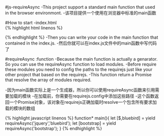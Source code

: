 #js-requireAsync
-This project support a standard main function that used in the browser environmont.
-该项目提供一个使用在浏览器中标准的main函数


#How to start
-index.html   
{% highlight html linenos %}
<html>
    <head>
        <meta charset="UTF-8">
        <script type="text/javascript" src="node_modules/requirejs/require.js" data-main="index.js"></script>
    </head>
    <body>
    </body>
</html>
{% endhighlight %}
-Then you can write your code in the main function that contained in the index.js.
-然后你就可以在index.js文件中的main函数中写代码了


#requireAsync :function
-Because the main function is actually a genarator. So you can use the requireAsync function to load modules.
-Before require these modules you need to config the paths to the requirejs just like your other project that based on the requirejs.
-This function return a Promise<Array> that resolve the array of modules required.

-因为main函数实际上是一个生成器，所以你可以使用requireAsync函数来引用需要加载的模块
-在加载前，你需要在requirejs.config中添加这些路径
-这个函数返回一个Promise<Array>对象，该对象在requirejs正确加载时resolve一个包含所有要求加载的模块的数组

{% highlight javascript linenos %}
function* main(){
    let [$,bluebird] = yield requireAsync('jquery','bluebird');
    let [bootstrap] = yield requireAsync('bootstrap');
}
{% endhighlight %}
